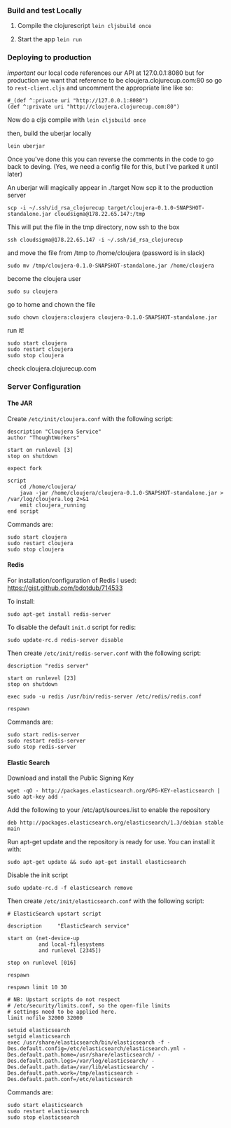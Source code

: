 ### Build and test Locally

1. Compile the clojurescript
`lein cljsbuild once`

2. Start the app
`lein run`

### Deploying to production

*important* our local code references our API at 127.0.0.1:8080 but for production we want that reference to be cloujera.clojurecup.com:80 so go to `rest-client.cljs` and uncomment the appropriate line like so:

```
#_(def ^:private uri "http://127.0.0.1:8080")
(def ^:private uri "http://cloujera.clojurecup.com:80")

```
Now do a cljs compile with `lein cljsbuild once`

then, build the uberjar locally

`lein uberjar`

Once you've done this you can reverse the comments in the code to go back to deving.
(Yes, we need a config file for this, but I've parked it until later)

An uberjar will magically appear in ./target
Now scp it to the production server

`scp -i ~/.ssh/id_rsa_clojurecup target/cloujera-0.1.0-SNAPSHOT-standalone.jar cloudsigma@178.22.65.147:/tmp `

This will put the file in the tmp directory, now ssh to the box

`ssh cloudsigma@178.22.65.147 -i ~/.ssh/id_rsa_clojurecup`

and move the file from /tmp to /home/cloujera (password is in slack)

`sudo mv /tmp/cloujera-0.1.0-SNAPSHOT-standalone.jar /home/cloujera`

become the cloujera user

`sudo su cloujera`

go to home and chown the file

`sudo chown cloujera:cloujera cloujera-0.1.0-SNAPSHOT-standalone.jar`

run it!

```
sudo start cloujera
sudo restart cloujera
sudo stop cloujera
```

check cloujera.clojurecup.com

### Server Configuration

#### The JAR

Create `/etc/init/cloujera.conf` with the following script:

```
description "Cloujera Service"  
author "ThoughtWorkers"  
  
start on runlevel [3]  
stop on shutdown  
  
expect fork  
  
script  
    cd /home/cloujera/  
    java -jar /home/cloujera/cloujera-0.1.0-SNAPSHOT-standalone.jar > /var/log/cloujera.log 2>&1  
    emit cloujera_running  
end script  
```

Commands are:

```
sudo start cloujera
sudo restart cloujera
sudo stop cloujera
```

#### Redis

For installation/configuration of Redis I used: https://gist.github.com/bdotdub/714533

To install:

```
sudo apt-get install redis-server
```

To disable the default `init.d` script for redis:

```
sudo update-rc.d redis-server disable
```

Then create `/etc/init/redis-server.conf` with the following script:

```
description "redis server"

start on runlevel [23]
stop on shutdown

exec sudo -u redis /usr/bin/redis-server /etc/redis/redis.conf

respawn
```

Commands are:

```
sudo start redis-server
sudo restart redis-server
sudo stop redis-server
```

#### Elastic Search

Download and install the Public Signing Key

```
wget -qO - http://packages.elasticsearch.org/GPG-KEY-elasticsearch | sudo apt-key add -
```

Add the following to your /etc/apt/sources.list to enable the repository

```
deb http://packages.elasticsearch.org/elasticsearch/1.3/debian stable main
```

Run apt-get update and the repository is ready for use. You can install it with:

```
sudo apt-get update && sudo apt-get install elasticsearch
```

Disable the init script

```
sudo update-rc.d -f elasticsearch remove
```

Then create `/etc/init/elasticsearch.conf` with the following script:

```
# ElasticSearch upstart script

description     "ElasticSearch service"

start on (net-device-up
          and local-filesystems
          and runlevel [2345])

stop on runlevel [016]

respawn

respawn limit 10 30

# NB: Upstart scripts do not respect
# /etc/security/limits.conf, so the open-file limits
# settings need to be applied here.
limit nofile 32000 32000

setuid elasticsearch
setgid elasticsearch
exec /usr/share/elasticsearch/bin/elasticsearch -f -Des.default.config=/etc/elasticsearch/elasticsearch.yml -Des.default.path.home=/usr/share/elasticsearch/ -Des.default.path.logs=/var/log/elasticsearch/ -Des.default.path.data=/var/lib/elasticsearch/ -Des.default.path.work=/tmp/elasticsearch -Des.default.path.conf=/etc/elasticsearch
```

Commands are:

```
sudo start elasticsearch
sudo restart elasticsearch
sudo stop elasticsearch
```
